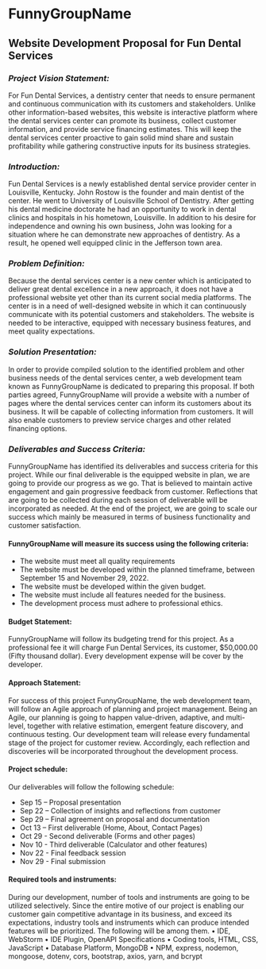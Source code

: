 # FunnyGroupName
## **Website Development Proposal for Fun Dental Services**
### _Project Vision Statement:_
For Fun Dental Services, a dentistry center that needs to ensure permanent and continuous communication with its customers and stakeholders. Unlike other information-based websites, this website is interactive platform where the dental services center can promote its business, collect customer information, and provide service financing estimates. This will keep the dental services center proactive to gain solid mind share and sustain profitability while gathering constructive inputs for its business strategies.

### _Introduction:_
Fun Dental Services is a newly established dental service provider center in Louisville, Kentucky. John Rostow is the founder and main dentist of the center. He went to University of Louisville School of Dentistry. After getting his dental medicine doctorate he had an opportunity to work in dental clinics and hospitals in his hometown, Louisville. In addition to his desire for independence and owning his own business, John was looking for a situation where he can demonstrate new approaches of dentistry. As a result, he opened well equipped clinic in the Jefferson town area.
### _Problem Definition:_
Because the dental services center is a new center which is anticipated to deliver great dental excellence in a new approach, it does not have a professional website yet other than its current social media platforms. The center is in a need of well-designed website in which it can continuously communicate with its potential customers and stakeholders. The website is needed to be interactive, equipped with necessary business features, and meet quality expectations.
### _Solution Presentation:_
In order to provide compiled solution to the identified problem and other business needs of the dental services center, a web development team known as FunnyGroupName is dedicated to preparing this proposal.  If both parties agreed, FunnyGroupName will provide a website with a number of pages where the dental services center can inform its customers about its business. It will be capable of collecting information from customers. It will also enable customers to preview service charges and other related financing options.
### _Deliverables and Success Criteria:_
FunnyGroupName has identified its deliverables and success criteria for this project. While our final deliverable is the equipped website in plan, we are going to provide our progress as we go. That is believed to maintain active engagement and gain progressive feedback from customer. Reflections that are going to be collected during each session of deliverable will be incorporated as needed. At the end of the project, we are going to scale our success which mainly be measured in terms of business functionality and customer satisfaction.

#### FunnyGroupName will measure its success using the following criteria:
*	The website must meet all quality requirements
*	The website must be developed within the planned timeframe, between September 15 and November 29, 2022.
*	The website must be developed within the given budget.
*	The website must include all features needed for the business.
*	The development process must adhere to professional ethics.
#### Budget Statement:
FunnyGroupName will follow its budgeting trend for this project. As a professional fee it will charge Fun Dental Services, its customer, $50,000.00 (Fifty thousand dollar). Every development expense will be cover by the developer.
#### Approach Statement:
For success of this project FunnyGroupName, the web development team, will follow an Agile approach of planning and project management. Being an Agile, our planning is going to happen value-driven, adaptive, and multi-level, together with relative estimation, emergent feature discovery, and continuous testing. Our development team will release every fundamental stage of the project for customer review. Accordingly, each reflection and discoveries will be incorporated throughout the development process.
#### Project schedule:
Our deliverables will follow the following schedule:
*	Sep 15 – Proposal presentation
*	Sep 22 – Collection of insights and reflections from customer
*	Sep 29 – Final agreement on proposal and documentation
*	Oct 13 – First deliverable (Home, About, Contact Pages)
*	Oct 29 - Second deliverable (Forms and other pages)
*	Nov 10 - Third deliverable (Calculator and other features)
*	Nov 22 - Final feedback session
*	Nov 29 - Final submission
#### Required tools and instruments:
During our development, number of tools and instruments are going to be utilized selectively. Since the entire motive of our project is enabling our customer gain competitive advantage in its business, and exceed its expectations, industry tools and instruments which can produce intended features will be prioritized. The following will be among them.
•	IDE, WebStorm
•	IDE Plugin, OpenAPI Specifications
•	Coding tools, HTML, CSS, JavaScript
•	Database Platform, MongoDB
•	NPM, express, nodemon, mongoose, dotenv, cors, bootstrap, axios, yarn, and bcrypt

